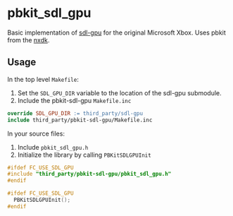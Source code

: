 pbkit_sdl_gpu
====

Basic implementation of [sdl-gpu](https://github.com/grimfang4/sdl-gpu) for the original Microsoft Xbox.
Uses pbkit from the [nxdk](https://github.com/XboxDev/nxdk).

## Usage

In the top level `Makefile`:
1. Set the `SDL_GPU_DIR` variable to the location of the sdl-gpu submodule. 
2. Include the pbkit-sdl-gpu `Makefile.inc`

```makefile
override SDL_GPU_DIR := third_party/sdl-gpu
include third_party/pbkit-sdl-gpu/Makefile.inc
```

In your source files:
1. Include `pbkit_sdl_gpu.h`
2. Initialize the library by calling `PBKitSDLGPUInit`

```c
#ifdef FC_USE_SDL_GPU
#include "third_party/pbkit-sdl-gpu/pbkit_sdl_gpu.h"
#endif

#ifdef FC_USE_SDL_GPU
  PBKitSDLGPUInit();
#endif

```